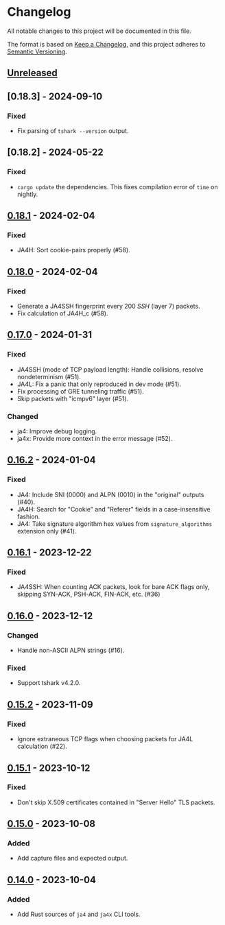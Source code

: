 # Changelog

All notable changes to this project will be documented in this file.

The format is based on [Keep a Changelog](https://keepachangelog.com/en/1.1.0/),
and this project adheres to [Semantic Versioning](https://semver.org/spec/v2.0.0.html).

## [Unreleased]

## [0.18.3] - 2024-09-10

### Fixed

- Fix parsing of `tshark --version` output.

## [0.18.2] - 2024-05-22

### Fixed

- `cargo update` the dependencies. This fixes compilation error of `time` on nightly.

## [0.18.1] - 2024-02-04

### Fixed

- JA4H: Sort cookie-pairs properly (#58).

## [0.18.0] - 2024-02-04

### Fixed

- Generate a JA4SSH fingerprint every 200 *SSH* (layer 7) packets.
- Fix calculation of JA4H\_c (#58).

## [0.17.0] - 2024-01-31

### Fixed

- JA4SSH (mode of TCP payload length): Handle collisions, resolve nondeterminism (#51).
- JA4L: Fix a panic that only reproduced in dev mode (#51).
- Fix processing of GRE tunneling traffic (#51).
- Skip packets with "icmpv6" layer (#51).

### Changed

- ja4: Improve debug logging.
- ja4x: Provide more context in the error message (#52).

## [0.16.2] - 2024-01-04

### Fixed

- JA4: Include SNI (0000) and ALPN (0010) in the "original" outputs (#40).
- JA4H: Search for "Cookie" and "Referer" fields in a case-insensitive fashion.
- JA4: Take signature algorithm hex values from `signature_algorithms` extension only (#41).

## [0.16.1] - 2023-12-22

### Fixed

- JA4SSH: When counting ACK packets, look for bare ACK flags only, skipping SYN-ACK,
  PSH-ACK, FIN-ACK, etc. (#36)

## [0.16.0] - 2023-12-12

### Changed

- Handle non-ASCII ALPN strings (#16).

### Fixed

- Support tshark v4.2.0.

## [0.15.2] - 2023-11-09

### Fixed

- Ignore extraneous TCP flags when choosing packets for JA4L calculation (#22).

## [0.15.1] - 2023-10-12

### Fixed

- Don't skip X.509 certificates contained in "Server Hello" TLS packets.

## [0.15.0] - 2023-10-08

### Added

- Add capture files and expected output.

## [0.14.0] - 2023-10-04

### Added

- Add Rust sources of `ja4` and `ja4x` CLI tools.

[unreleased]: https://github.com/FoxIO-LLC/ja4/compare/v0.18.1...HEAD
[0.18.1]: https://github.com/FoxIO-LLC/ja4/compare/v0.18.0...v0.18.1
[0.18.0]: https://github.com/FoxIO-LLC/ja4/compare/v0.17.0...v0.18.0
[0.17.0]: https://github.com/FoxIO-LLC/ja4/compare/v0.16.2...v0.17.0
[0.16.2]: https://github.com/FoxIO-LLC/ja4/compare/v0.16.1...v0.16.2
[0.16.1]: https://github.com/FoxIO-LLC/ja4/compare/v0.16.0...v0.16.1
[0.16.0]: https://github.com/FoxIO-LLC/ja4/compare/v0.15.2...v0.16.0
[0.15.2]: https://github.com/FoxIO-LLC/ja4/compare/v0.15.1...v0.15.2
[0.15.1]: https://github.com/FoxIO-LLC/ja4/compare/v0.15.0...v0.15.1
[0.15.0]: https://github.com/FoxIO-LLC/ja4/compare/v0.14.0...v0.15.0
[0.14.0]: https://github.com/FoxIO-LLC/ja4/releases/tag/v0.14.0
